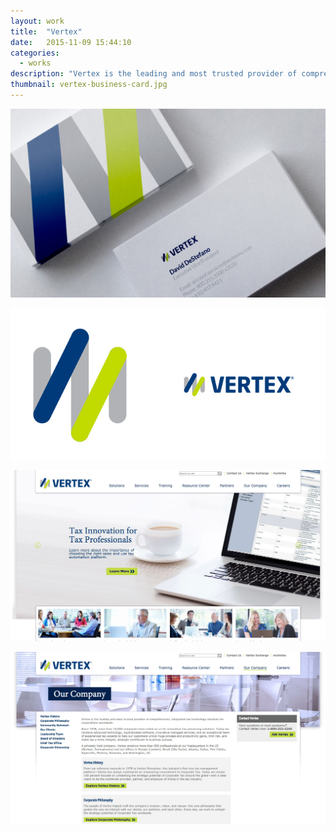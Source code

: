 ```yaml
---
layout: work
title:  "Vertex"
date:   2015-11-09 15:44:10
categories:
  - works
description: "Vertex is the leading and most trusted provider of comprehensive, integrated tax technology solutions for corporations worldwide. Vertex needed a new logo to better portray this. While keeping some similarities to the current brand, it’s look went through refinements including a new logo, typeface, and vibe."
thumbnail: vertex-business-card.jpg
---
```


![Yosemite OSX](/img/vertex-business-card.jpg)

![Yosemite OSX](/img/vertex-logo3.jpg)

![Yosemite OSX](/img/vertex-web.jpg)

![Yosemite OSX](/img/vertex-web2.jpg)

